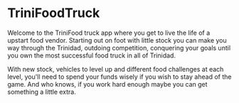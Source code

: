 TriniFoodTruck
========

Welcome to the TriniFood truck app where you get to live the life of a upstart food vendor. Starting out on foot with little stock you can make you way through the Trinidad, outdoing competition, conquering your goals until you own the most successful food truck in all of Trinidad. 

With new stock, vehicles to level up and different food challenges at each level, you'll need to spend your funds wisely if you wish to stay ahead of the game. And who knows, if you work hard enough maybe you can get something a little extra. 
